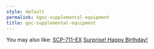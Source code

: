```yaml
---
style: default
permalink: Xgoc-supplemental-equipment
title: goc-supplemental-equipment
---
```

You may also like:
[SCP-711-EX](http://scp-wiki.net/scp-711-ex)
[Surprise! Happy Birthday!](http://scp-wiki.net/surprise-happy-birthday)